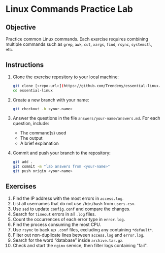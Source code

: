 # Linux Commands Practice Lab

## Objective  
Practice common Linux commands. Each exercise requires combining multiple commands such as `grep`, `awk`, `cut`, `xargs`, `find`, `rsync`, `systemctl`, etc.

## Instructions  
1. Clone the exercise repository to your local machine:  
   ```bash
   git clone [<repo-url>](https://github.com/Trendemy/essential-linux.git)
   cd essential-linux
   ```
2. Create a new branch with your name:  
   ```bash
   git checkout -b <your-name>
   ```
3. Answer the questions in the file `answers/your-name/answers.md`. For each question, include:
   - The command(s) used  
   - The output  
   - A brief explanation  

4. Commit and push your branch to the repository:  
   ```bash
   git add .
   git commit -m "lab answers from <your-name>"
   git push origin <your-name>
   ```

## Exercises  
1. Find the IP address with the most errors in `access.log`.  
2. List all usernames that do not use `/bin/bash` from `users.csv`.  
3. Use `sed` to update `config.conf` and compare the changes.  
4. Search for `timeout` errors in all `.log` files.  
5. Count the occurrences of each error type in `error.log`.  
6. Find the process consuming the most CPU.  
7. Use `rsync` to back up `.conf` files, excluding any containing `*default*`.  
8. Filter out non-duplicate lines between `access.log` and `error.log`.  
9. Search for the word “database” inside `archive.tar.gz`.  
10. Check and start the `nginx` service, then filter logs containing "fail".
